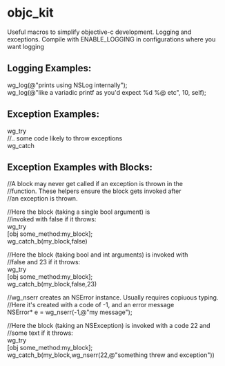 # objc_kit

Useful macros to simplify objective-c development. Logging and exceptions. Compile with ENABLE_LOGGING in configurations where you want logging

## Logging Examples:

wg_log(@"prints using NSLog internally");  
wg_log(@"like a variadic printf as you'd expect %d %@ etc", 10, self);  

## Exception Examples:

wg_try   
//.. some code likely to throw exceptions  
wg_catch  
 
## Exception Examples with Blocks: 
 
//A block may never get called if an exception is thrown in the  
//function. These helpers ensure the block gets invoked after   
//an exception is thrown.    
  
//Here the block (taking a single bool argument) is  
//invoked with false if it throws:  
wg_try  
[obj some_method:my_block];  
wg_catch_b(my_block,false)  
   
//Here the block (taking bool and int arguments) is invoked with   
//false and 23 if it throws:    
wg_try   
[obj some_method:my_block];   
wg_catch_b(my_block,false,23)   
    
//wg_nserr creates an NSError instance. Usually requires copiuous typing.    
//Here it's created with a code of -1, and an error message    
NSError* e = wg_nserr(-1,@"my message");   
  
  
//Here the block (taking an NSException) is invoked with a code 22 and   
//some text if it throws:   
wg_try   
[obj some_method:my_block];   
wg_catch_b(my_block,wg_nserr(22,@"something threw and exception"))   




